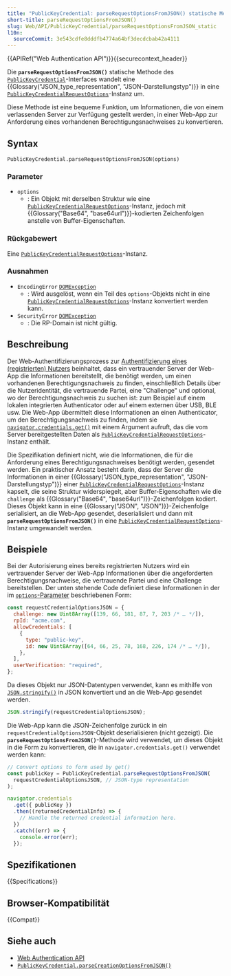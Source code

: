 ```yaml
---
title: "PublicKeyCredential: parseRequestOptionsFromJSON() statische Methode"
short-title: parseRequestOptionsFromJSON()
slug: Web/API/PublicKeyCredential/parseRequestOptionsFromJSON_static
l10n:
  sourceCommit: 3e543cdfe8dddfb4774a64bf3decdcbab42a4111
---
```


{{APIRef("Web Authentication API")}}{{securecontext_header}}

Die **`parseRequestOptionsFromJSON()`** statische Methode des [`PublicKeyCredential`](/de/docs/Web/API/PublicKeyCredential)-Interfaces wandelt eine {{Glossary("JSON_type_representation", "JSON-Darstellungstyp")}} in eine [`PublicKeyCredentialRequestOptions`](/de/docs/Web/API/PublicKeyCredentialRequestOptions)-Instanz um.

Diese Methode ist eine bequeme Funktion, um Informationen, die von einem verlassenden Server zur Verfügung gestellt werden, in einer Web-App zur Anforderung eines vorhandenen Berechtigungsnachweises zu konvertieren.

## Syntax

```js-nolint
PublicKeyCredential.parseRequestOptionsFromJSON(options)
```

### Parameter

- `options`
  - : Ein Objekt mit derselben Struktur wie eine [`PublicKeyCredentialRequestOptions`](/de/docs/Web/API/PublicKeyCredentialRequestOptions)-Instanz, jedoch mit {{Glossary("Base64", "base64url")}}-kodierten Zeichenfolgen anstelle von Buffer-Eigenschaften.

### Rückgabewert

Eine [`PublicKeyCredentialRequestOptions`](/de/docs/Web/API/PublicKeyCredentialRequestOptions)-Instanz.

### Ausnahmen

- `EncodingError` [`DOMException`](/de/docs/Web/API/DOMException)
  - : Wird ausgelöst, wenn ein Teil des `options`-Objekts nicht in eine [`PublicKeyCredentialRequestOptions`](/de/docs/Web/API/PublicKeyCredentialRequestOptions)-Instanz konvertiert werden kann.
- `SecurityError` [`DOMException`](/de/docs/Web/API/DOMException)
  - : Die RP-Domain ist nicht gültig.

## Beschreibung

Der Web-Authentifizierungsprozess zur [Authentifizierung eines (registrierten) Nutzers](/de/docs/Web/API/Web_Authentication_API#authenticating_a_user) beinhaltet, dass ein vertrauender Server der Web-App die Informationen bereitstellt, die benötigt werden, um einen vorhandenen Berechtigungsnachweis zu finden, einschließlich Details über die Nutzeridentität, die vertrauende Partei, eine "Challenge" und optional, wo der Berechtigungsnachweis zu suchen ist: zum Beispiel auf einem lokalen integrierten Authenticator oder auf einem externen über USB, BLE usw.
Die Web-App übermittelt diese Informationen an einen Authenticator, um den Berechtigungsnachweis zu finden, indem sie [`navigator.credentials.get()`](/de/docs/Web/API/CredentialsContainer/get) mit einem Argument aufruft, das die vom Server bereitgestellten Daten als [`PublicKeyCredentialRequestOptions`](/de/docs/Web/API/PublicKeyCredentialRequestOptions)-Instanz enthält.

Die Spezifikation definiert nicht, wie die Informationen, die für die Anforderung eines Berechtigungsnachweises benötigt werden, gesendet werden.
Ein praktischer Ansatz besteht darin, dass der Server die Informationen in einer {{Glossary("JSON_type_representation", "JSON-Darstellungstyp")}} einer [`PublicKeyCredentialRequestOptions`](/de/docs/Web/API/PublicKeyCredentialRequestOptions)-Instanz kapselt, die seine Struktur widerspiegelt, aber Buffer-Eigenschaften wie die `challenge` als {{Glossary("Base64", "base64url")}}-Zeichenfolgen kodiert.
Dieses Objekt kann in eine {{Glossary("JSON", "JSON")}}-Zeichenfolge serialisiert, an die Web-App gesendet, deserialisiert und dann mit **`parseRequestOptionsFromJSON()`** in eine [`PublicKeyCredentialRequestOptions`](/de/docs/Web/API/PublicKeyCredentialRequestOptions)-Instanz umgewandelt werden.

## Beispiele

Bei der Autorisierung eines bereits registrierten Nutzers wird ein vertrauender Server der Web-App Informationen über die angeforderten Berechtigungsnachweise, die vertrauende Partei und eine Challenge bereitstellen.
Der unten stehende Code definiert diese Informationen in der im [`options`-Parameter](#options) beschriebenen Form:

```js
const requestCredentialOptionsJSON = {
  challenge: new Uint8Array([139, 66, 181, 87, 7, 203 /* … */]),
  rpId: "acme.com",
  allowCredentials: [
    {
      type: "public-key",
      id: new Uint8Array([64, 66, 25, 78, 168, 226, 174 /* … */]),
    },
  ],
  userVerification: "required",
};
```

Da dieses Objekt nur JSON-Datentypen verwendet, kann es mithilfe von [`JSON.stringify()`](/de/docs/Web/JavaScript/Reference/Global_Objects/JSON/stringify) in JSON konvertiert und an die Web-App gesendet werden.

```js
JSON.stringify(requestCredentialOptionsJSON);
```

Die Web-App kann die JSON-Zeichenfolge zurück in ein `requestCredentialOptionsJSON`-Objekt deserialisieren (nicht gezeigt).
Die **`parseRequestOptionsFromJSON()`**-Methode wird verwendet, um dieses Objekt in die Form zu konvertieren, die in `navigator.credentials.get()` verwendet werden kann:

```js
// Convert options to form used by get()
const publicKey = PublicKeyCredential.parseRequestOptionsFromJSON(
  requestCredentialOptionsJSON, // JSON-type representation
);

navigator.credentials
  .get({ publicKey })
  .then((returnedCredentialInfo) => {
    // Handle the returned credential information here.
  })
  .catch((err) => {
    console.error(err);
  });
```

## Spezifikationen

{{Specifications}}

## Browser-Kompatibilität

{{Compat}}

## Siehe auch

- [Web Authentication API](/de/docs/Web/API/Web_Authentication_API)
- [`PublicKeyCredential.parseCreationOptionsFromJSON()`](/de/docs/Web/API/PublicKeyCredential/parseCreationOptionsFromJSON_static)

